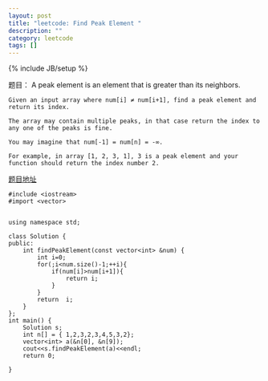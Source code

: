 ```yaml
---
layout: post
title: "leetcode: Find Peak Element "
description: ""
category: leetcode
tags: []
---
```

{% include JB/setup %} 

题目： 
	A peak element is an element that is greater than its neighbors.

	Given an input array where num[i] ≠ num[i+1], find a peak element and return its index.

	The array may contain multiple peaks, in that case return the index to any one of the peaks is fine.

	You may imagine that num[-1] = num[n] = -∞.

	For example, in array [1, 2, 3, 1], 3 is a peak element and your function should return the index number 2.   

[题目地址](https://oj.leetcode.com/problems/find-peak-element/)    



	#include <iostream>
	#import <vector>
	
	
	using namespace std;
	
	class Solution {
	public:
	    int findPeakElement(const vector<int> &num) {
	        int i=0;
	        for(;i<num.size()-1;++i){
	            if(num[i]>num[i+1]){
	                return i;
	            }
	        }
	        return  i;
	    }
	};
	int main() {
	    Solution s;
	    int n[] = { 1,2,3,2,3,4,5,3,2};
	    vector<int> a(&n[0], &n[9]);
	    cout<<s.findPeakElement(a)<<endl;
	    return 0;
	
	}

